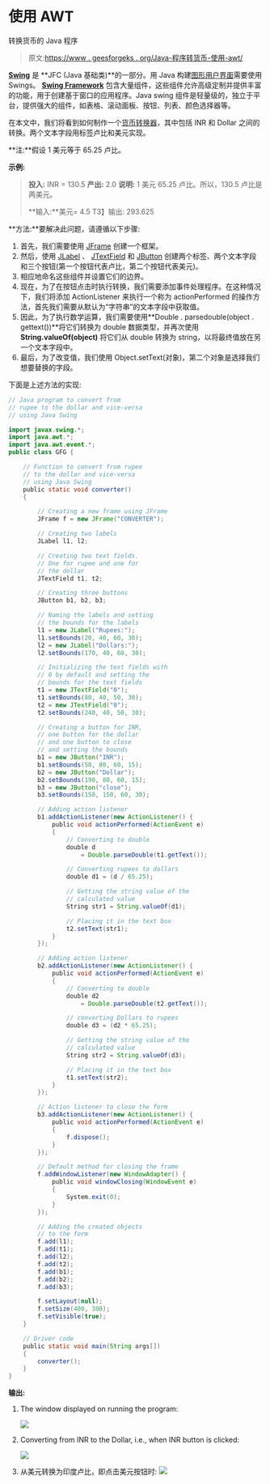 # 使用 AWT

转换货币的 Java 程序

> 原文:[https://www . geesforgeks . org/Java-程序转货币-使用-awt/](https://www.geeksforgeeks.org/java-program-to-convert-currency-using-awt/)

**[Swing](https://www.geeksforgeeks.org/java-swing-create-a-simple-text-editor/)** 是 **JFC (Java 基础类)**的一部分。用 Java 构建[图形用户界面](https://www.geeksforgeeks.org/what-is-the-difference-between-gui-and-cui/)需要使用 Swings。 **[Swing Framework](https://www.geeksforgeeks.org/tag/java-swing/)** 包含大量组件，这些组件允许高级定制并提供丰富的功能，用于创建基于窗口的应用程序。Java swing 组件是轻量级的，独立于平台，提供强大的组件，如表格、滚动面板、按钮、列表、颜色选择器等。

在本文中，我们将看到如何制作一个[货币转换器](https://www.geeksforgeeks.org/currency-converter-in-python/)，其中包括 INR 和 Dollar 之间的转换。两个文本字段用标签卢比和美元实现。

**注:**假设 1 美元等于 65.25 卢比。

**示例:**

> **投入:** INR = 130.5
> **产出:** 2.0
> **说明:**
> 1 美元 65.25 卢比。所以，130.5 卢比是两美元。
> 
> **输入:**美元= 4.5
> T3】输出: 293.625

**方法:**要解决此问题，请遵循以下步骤:

1.  首先，我们需要使用 [JFrame](https://www.geeksforgeeks.org/creating-frames-using-swings-java/) 创建一个框架。
2.  然后，使用 [JLabel](https://www.geeksforgeeks.org/jlabel-java-swing/) 、 [JTextField](https://www.geeksforgeeks.org/java-swing-jtextfield/) 和 [JButton](https://www.geeksforgeeks.org/jradiobutton-java-swing/) 创建两个标签、两个文本字段和三个按钮(第一个按钮代表卢比，第二个按钮代表美元)。
3.  相应地命名这些组件并设置它们的边界。
4.  现在，为了在按钮点击时执行转换，我们需要添加事件处理程序。在这种情况下，我们将添加 ActionListener 来执行一个称为 actionPerformed 的操作方法，首先我们需要从默认为“字符串”的文本字段中获取值。
5.  因此，为了执行数学运算，我们需要使用**Double . parsedouble(object . gettext())**将它们转换为 double 数据类型，并再次使用 **String.valueOf(object)** 将它们从 double 转换为 string，以将最终值放在另一个文本字段中。
6.  最后，为了改变值，我们使用 Object.setText(对象)，第二个对象是选择我们想要替换的字段。

下面是上述方法的实现:

```java
// Java program to convert from
// rupee to the dollar and vice-versa
// using Java Swing

import javax.swing.*;
import java.awt.*;
import java.awt.event.*;
public class GFG {

    // Function to convert from rupee
    // to the dollar and vice-versa
    // using Java Swing
    public static void converter()
    {

        // Creating a new frame using JFrame
        JFrame f = new JFrame("CONVERTER");

        // Creating two labels
        JLabel l1, l2;

        // Creating two text fields.
        // One for rupee and one for
        // the dollar
        JTextField t1, t2;

        // Creating three buttons
        JButton b1, b2, b3;

        // Naming the labels and setting
        // the bounds for the labels
        l1 = new JLabel("Rupees:");
        l1.setBounds(20, 40, 60, 30);
        l2 = new JLabel("Dollars:");
        l2.setBounds(170, 40, 60, 30);

        // Initializing the text fields with
        // 0 by default and setting the
        // bounds for the text fields
        t1 = new JTextField("0");
        t1.setBounds(80, 40, 50, 30);
        t2 = new JTextField("0");
        t2.setBounds(240, 40, 50, 30);

        // Creating a button for INR,
        // one button for the dollar
        // and one button to close
        // and setting the bounds
        b1 = new JButton("INR");
        b1.setBounds(50, 80, 60, 15);
        b2 = new JButton("Dollar");
        b2.setBounds(190, 80, 60, 15);
        b3 = new JButton("close");
        b3.setBounds(150, 150, 60, 30);

        // Adding action listener
        b1.addActionListener(new ActionListener() {
            public void actionPerformed(ActionEvent e)
            {
                // Converting to double
                double d
                    = Double.parseDouble(t1.getText());

                // Converting rupees to dollars
                double d1 = (d / 65.25);

                // Getting the string value of the
                // calculated value
                String str1 = String.valueOf(d1);

                // Placing it in the text box
                t2.setText(str1);
            }
        });

        // Adding action listener
        b2.addActionListener(new ActionListener() {
            public void actionPerformed(ActionEvent e)
            {
                // Converting to double
                double d2
                    = Double.parseDouble(t2.getText());

                // converting Dollars to rupees
                double d3 = (d2 * 65.25);

                // Getting the string value of the
                // calculated value
                String str2 = String.valueOf(d3);

                // Placing it in the text box
                t1.setText(str2);
            }
        });

        // Action listener to close the form
        b3.addActionListener(new ActionListener() {
            public void actionPerformed(ActionEvent e)
            {
                f.dispose();
            }
        });

        // Default method for closing the frame
        f.addWindowListener(new WindowAdapter() {
            public void windowClosing(WindowEvent e)
            {
                System.exit(0);
            }
        });

        // Adding the created objects
        // to the form
        f.add(l1);
        f.add(t1);
        f.add(l2);
        f.add(t2);
        f.add(b1);
        f.add(b2);
        f.add(b3);

        f.setLayout(null);
        f.setSize(400, 300);
        f.setVisible(true);
    }

    // Driver code
    public static void main(String args[])
    {
        converter();
    }
}
```

**输出:**

1.  The window displayed on running the program:

    [![](img/8335fb1671fac6e488ac4399a3d12b30.png)](https://media.geeksforgeeks.org/wp-content/uploads/20200430133116/Screenshot-2020-04-28-at-7.51.26-PM.png)

2.  Converting from INR to the Dollar, i.e., when INR button is clicked:

    [![](img/bf93572f98b641dbe83c573337ffda2d.png)](https://media.geeksforgeeks.org/wp-content/uploads/20200430133144/Screenshot-2020-04-28-at-7.48.40-PM.png)

3.  从美元转换为印度卢比，即点击美元按钮时:
    [![](img/30ece4b9a378cef1edb0ad20376f63db.png)](https://media.geeksforgeeks.org/wp-content/uploads/20200430133206/Screenshot-2020-04-30-at-1.30.45-PM.png)